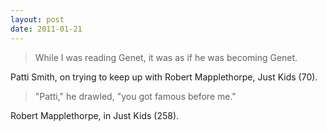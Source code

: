 ```yaml
---
layout: post
date: 2011-01-21
---
```


>While I was reading Genet, it was as if he was becoming Genet. 

Patti Smith, on trying to keep up with Robert Mapplethorpe, Just Kids (70). 

>"Patti," he drawled, "you got famous before me."

Robert Mapplethorpe, in Just Kids (258). 
